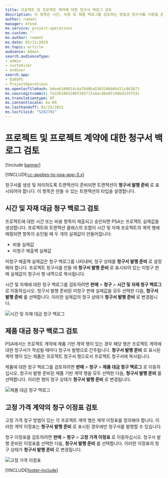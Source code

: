 ```yaml
---
title: 프로젝트 및 프로젝트 계약에 대한 청구서 백로그 검토
description: 이 항목은 시간, 비용 및 제품 백로그를 검토하는 방법과 청구서를 사용할 준비가 된 것으로 표시하는 방법에 대한 정보를 제공합니다.
author: rumant
manager: kfend
ms.service: project-operations
ms.custom: ''
ms.author: rumant
ms.date: 03/11/2019
ms.topic: article
audience: Admin
search.audienceType:
- admin
- customizer
- enduser
search.app:
- D365PS
- ProjectOperations
ms.openlocfilehash: bdeeb100614cda78d0ba536310bb6b411c863b71
ms.sourcegitcommit: fa32b1893286f20271fa4ec4be8fc68bd135f53c
ms.translationtype: HT
ms.contentlocale: ko-KR
ms.lasthandoff: 02/15/2021
ms.locfileid: "5282791"
---
```

# <a name="review-the-invoicing-backlog-on-projects-and-project-contracts"></a>프로젝트 및 프로젝트 계약에 대한 청구서 백로그 검토

[!include [banner](../includes/psa-now-project-operations.md)]

[!INCLUDE[cc-applies-to-psa-app-3.x](../includes/cc-applies-to-psa-app-3x.md)]

청구서를 생성 및 처리하도록 트랜잭션이 준비되면 트랜잭션이 **청구서 발행 준비** 로 표시되어야 합니다. 이 항목은 만들 수 있는 트랜잭션의 타입을 설명합니다.

## <a name="review-the-time-and-material-billing-backlog"></a>시간 및 자재 대금 청구 백로그 검토

프로젝트에 대한 시간 또는 비용 항목이 제출되고 승인되면 PSA는 프로젝트 실제값을 생성합니다. 프로젝트와 트랜잭션 클래스의 조합이 시간 및 자재 프로젝트의 계약 행에 매핑되면 항목이 승인될 때 두 개의 실제값이 만들어집니다:

- 비용 실제값 
- 미청구 매출액 실제값

미청구 매출액 실제값은 청구 백로그를 나타내며, 청구 상태를 **청구서 발행 준비** 로 설정해야 합니다. 프로젝트 청구서를 만들 때 **청구서 발행 준비** 로 표시되어 있는 미청구 판매 실제값이 청구서 행 내역으로 복사됩니다.

시간 및 자재에 대한 청구 백로그를 검토하려면 **판매** \> **청구** \> **시간 및 자재 청구 백로그** 로 이동하십시오. 청구서 발행 준비된 미청구 판매 실제값을 모두 선택한 다음, **청구서 발행 준비** 를 선택합니다. 이러한 실제값의 청구 상태가 **청구서 발행 준비** 로 변경됩니다.

![시간 및 자재 대금 청구 백로그](media/TMBacklog.png)

## <a name="review-the-product-billing-backlog"></a>제품 대금 청구 백로그 검토

PSA에서는 프로젝트 계약에 제품 기반 계약 행이 있는 경우 해당 행은 프로젝트 계약에 대한 청구서가 작성될 때마다 청구서 발행으로 간주됩니다. **청구서 발행 준비** 로 표시된 계약 행이 있는 제품은 프로젝트 청구서 행으로서 프로젝트 청구서에 복사됩니다.

제품에 대한 청구 백로그를 검토하려면 **판매** \> **청구** \> **제품 대금 청구 백로그** 로 이동하십시오. 청구서 발행 준비된 제품 기반 계약 행을 모두 선택한 다음, **청구서 발행 준비** 를 선택합니다. 이러한 행의 청구 상태가 **청구서 발행 준비** 로 변경됩니다.

![제품 대금 청구 백로그](media/ProductBacklog.png)

## <a name="review-billing-milestones-on-fixed-price-contracts"></a>고정 가격 계약의 청구 이정표 검토

고정 가격 청구 방법이 있는 각 프로젝트 계약 행은 계약 이정표를 정의해야 합니다. 이러한 계약 이정표는 **청구서 발행 준비** 로 표시된 경우에만 청구서를 발행할 수 있습니다. 

청구 이정표를 검토하려면 **판매** \> **청구** \> **고정 가격 이정표** 로 이동하십시오. 청구서 발행 준비된 이정표를 선택한 다음, **청구서 발행 준비** 를 선택합니다. 이러한 이정표의 청구 상태가 **청구서 발행 준비** 로 변경됩니다.

![고정 가격 이정표](media/FPBacklog.png)


[!INCLUDE[footer-include](../includes/footer-banner.md)]